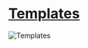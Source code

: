 # [Templates](http://atomicdesign.bradfrost.com/chapter-2/#templates)

![Templates](http://atomicdesign.bradfrost.com/images/content/atomic-design-templates.png)
